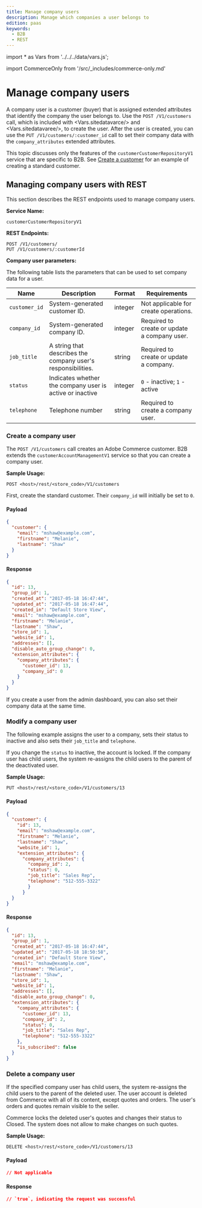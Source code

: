 ```yaml
---
title: Manage company users
description: Manage which companies a user belongs to
edition: paas
keywords:
  - B2B
  - REST
---
```


import * as Vars from '../../../data/vars.js';

import CommerceOnly from '/src/_includes/commerce-only.md'

<CommerceOnly />

# Manage company users

A company user is a customer (buyer) that is assigned extended attributes that identify the company the user belongs to. Use the `POST /V1/customers` call, which is included with <Vars.sitedatavarce/> and <Vars.sitedatavaree/>, to create the user. After the user is created, you can use the `PUT /V1/customers/:customer_id` call to set their company data with the `company_attributes` extended attributes.

<InlineAlert variant="info" slots="text"/>

This topic discusses only the features of the `customerCustomerRepositoryV1` service that are specific to B2B. See [Create a customer](../tutorials/orders/order-create-customer.md) for an example of creating a standard customer.

## Managing company users with REST

This section describes the REST endpoints used to manage company users.

**Service Name:**

`customerCustomerRepositoryV1`

**REST Endpoints:**

```terminal
POST /V1/customers/
PUT /V1/customers/:customerId
```

**Company user parameters:**

The following table lists the parameters that can be used to set company data for a user.

Name | Description | Format | Requirements
--- | --- | --- | ---
`customer_id` | System-generated customer ID. | integer | Not applicable for create operations.
`company_id` | System-generated company ID. | integer | Required to create or update a company user.
`job_title` | A string that describes the company user's responsibilities. | string | Required to create or update a company.
`status` | Indicates whether the company user is active or inactive | integer | `0` - inactive; `1` - active
`telephone`  |  Telephone number | string | Required to create a company user.

### Create a company user

The `POST /V1/customers` call creates an Adobe Commerce customer. B2B extends the `customerAccountManagementV1` service so that you can create a company user.

**Sample Usage:**

`POST <host>/rest/<store_code>/V1/customers`

First, create the standard customer. Their `company_id` will initially be set to `0`.

<CodeBlock slots="heading, code" repeat="2" languages="JSON, JSON" />

#### Payload

```json
{
  "customer": {
    "email": "mshaw@example.com",
    "firstname": "Melanie",
    "lastname": "Shaw"
  }
}
```

#### Response

```json
{
  "id": 13,
  "group_id": 1,
  "created_at": "2017-05-18 16:47:44",
  "updated_at": "2017-05-18 16:47:44",
  "created_in": "Default Store View",
  "email": "mshaw@example.com",
  "firstname": "Melanie",
  "lastname": "Shaw",
  "store_id": 1,
  "website_id": 1,
  "addresses": [],
  "disable_auto_group_change": 0,
  "extension_attributes": {
    "company_attributes": {
      "customer_id": 13,
      "company_id": 0
    }
  }
}
```

If you create a user from the admin dashboard, you can also set their company data at the same time.

### Modify a company user

The following example assigns the user to a company, sets their status to inactive and also sets their `job_title` and `telephone`.

If you change the `status` to inactive, the account is locked. If the company user has child users, the system re-assigns the child users to the parent of the deactivated user.

**Sample Usage:**

`PUT <host>/rest/<store_code>/V1/customers/13`

<CodeBlock slots="heading, code" repeat="2" languages="JSON, JSON" />

#### Payload

```json
{
  "customer": {
    "id": 13,
    "email": "mshaw@example.com",
    "firstname": "Melanie",
    "lastname": "Shaw",
    "website_id": 1,
    "extension_attributes": {
      "company_attributes": {
        "company_id": 2,
        "status": 0,
        "job_title": "Sales Rep",
        "telephone": "512-555-3322"
        }
      }
  }
}
```

#### Response

```json
{
  "id": 13,
  "group_id": 1,
  "created_at": "2017-05-18 16:47:44",
  "updated_at": "2017-05-18 18:50:58",
  "created_in": "Default Store View",
  "email": "mshaw@example.com",
  "firstname": "Melanie",
  "lastname": "Shaw",
  "store_id": 1,
  "website_id": 1,
  "addresses": [],
  "disable_auto_group_change": 0,
  "extension_attributes": {
    "company_attributes": {
      "customer_id": 13,
      "company_id": 2,
      "status": 0,
      "job_title": "Sales Rep",
      "telephone": "512-555-3322"
    },
    "is_subscribed": false
  }
}
```

### Delete a company user

If the specified company user has child users, the system re-assigns the child users to the parent of the deleted user. The user account is deleted from Commerce with all of its content, except quotes and orders. The user's orders and quotes remain visible to the seller.

Commerce locks the deleted user's quotes and changes their status to Closed. The system does not allow to make changes on such quotes.

**Sample Usage:**

`DELETE <host>/rest/<store_code>/V1/customers/13`

<CodeBlock slots="heading, code" repeat="2" languages="JSON, JSON" />

#### Payload

```json
// Not applicable
```

#### Response

```json
// `true`, indicating the request was successful
```
